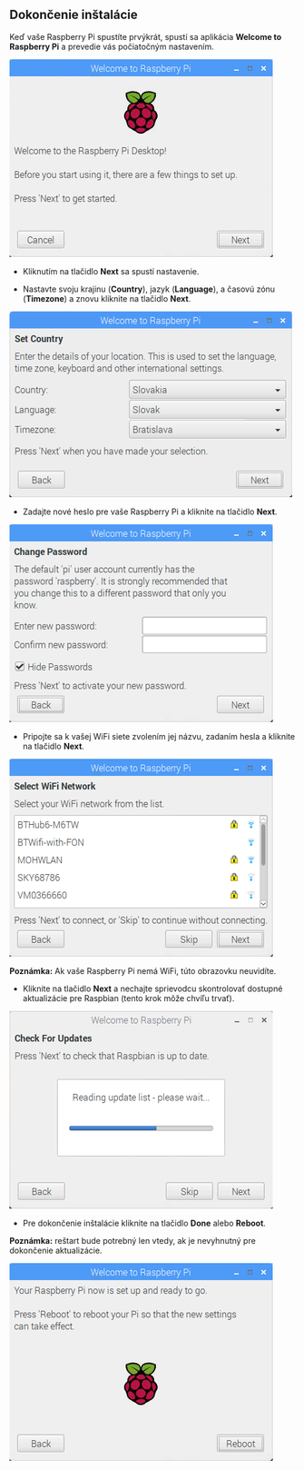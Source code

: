 ## Dokončenie inštalácie

Keď vaše Raspberry Pi spustíte prvýkrát, spustí sa aplikácia **Welcome to Raspberry Pi** a prevedie vás počiatočným nastavením.

![sprievodca nastavením pi](images/piwiz.gif)

+ Kliknutím na tlačidlo **Next** sa spustí nastavenie.

+ Nastavte svoju krajinu (**Country**), jazyk (**Language**), a časovú zónu (**Timezone**) a znovu kliknite na tlačidlo **Next**.

![sprievodca nastavením pi - nastavenie krajiny](images/piwiz2.PNG)

+ Zadajte nové heslo pre vaše Raspberry Pi a kliknite na tlačidlo **Next**.

![sprievodca nastavením pi - nastavenie hesla](images/piwiz3.PNG)

+ Pripojte sa k vašej WiFi siete zvolením jej názvu, zadaním hesla a kliknite na tlačidlo **Next**.

![sprievodca nastavením pi - nastavenie wifi](images/piwiz4.PNG)

**Poznámka:** Ak vaše Raspberry Pi nemá WiFi, túto obrazovku neuvidíte.

+ Kliknite na tlačidlo **Next** a nechajte sprievodcu skontrolovať dostupné aktualizácie pre Raspbian (tento krok môže chvíľu trvať).

![sprievodca nastavením pi - aktualizácia](images/piwiz6.PNG)

+ Pre dokončenie inštalácie kliknite na tlačidlo **Done** alebo **Reboot**.

**Poznámka:** reštart bude potrebný len vtedy, ak je nevyhnutný pre dokončenie aktualizácie.

![koniec sprievodcu nastavením pi](images/piwiz7.PNG)